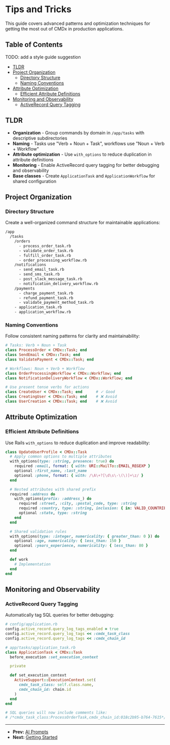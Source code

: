 # Tips and Tricks

This guide covers advanced patterns and optimization techniques for getting the most out of CMDx in production applications.

## Table of Contents

TODO: add a style guide suggestion

- [TLDR](#tldr)
- [Project Organization](#project-organization)
  - [Directory Structure](#directory-structure)
  - [Naming Conventions](#naming-conventions)
- [Attribute Optimization](#attribute-optimization)
  - [Efficient Attribute Definitions](#efficient-attribute-definitions)
- [Monitoring and Observability](#monitoring-and-observability)
  - [ActiveRecord Query Tagging](#activerecord-query-tagging)

## TLDR

- **Organization** - Group commands by domain in `/app/tasks` with descriptive subdirectories
- **Naming** - Tasks use "Verb + Noun + Task", workflows use "Noun + Verb + Workflow"
- **Attribute optimization** - Use `with_options` to reduce duplication in attribute definitions
- **Monitoring** - Enable ActiveRecord query tagging for better debugging and observability
- **Base classes** - Create `ApplicationTask` and `ApplicationWorkflow` for shared configuration

## Project Organization

### Directory Structure

Create a well-organized command structure for maintainable applications:

```txt
/app
  /tasks
    /orders
      - process_order_task.rb
      - validate_order_task.rb
      - fulfill_order_task.rb
      - order_processing_workflow.rb
    /notifications
      - send_email_task.rb
      - send_sms_task.rb
      - post_slack_message_task.rb
      - notification_delivery_workflow.rb
    /payments
      - charge_payment_task.rb
      - refund_payment_task.rb
      - validate_payment_method_task.rb
    - application_task.rb
    - application_workflow.rb
```

### Naming Conventions

Follow consistent naming patterns for clarity and maintainability:

```ruby
# Tasks: Verb + Noun + Task
class ProcessOrder < CMDx::Task; end
class SendEmail < CMDx::Task; end
class ValidatePayment < CMDx::Task; end

# Workflows: Noun + Verb + Workflow
class OrderProcessingWorkflow < CMDx::Workflow; end
class NotificationDeliveryWorkflow < CMDx::Workflow; end

# Use present tense verbs for actions
class CreateUser < CMDx::Task; end      # ✓ Good
class CreatingUser < CMDx::Task; end    # ❌ Avoid
class UserCreation < CMDx::Task; end    # ❌ Avoid
```

## Attribute Optimization

### Efficient Attribute Definitions

Use Rails `with_options` to reduce duplication and improve readability:

```ruby
class UpdateUserProfile < CMDx::Task
  # Apply common options to multiple attributes
  with_options(type: :string, presence: true) do
    required :email, format: { with: URI::MailTo::EMAIL_REGEXP }
    optional :first_name, :last_name
    optional :phone, format: { with: /\A\+?[\d\s\-\(\)]+\z/ }
  end

  # Nested attributes with shared prefix
  required :address do
    with_options(prefix: :address_) do
      required :street, :city, :postal_code, type: :string
      required :country, type: :string, inclusion: { in: VALID_COUNTRIES }
      optional :state, type: :string
    end
  end

  # Shared validation rules
  with_options(type: :integer, numericality: { greater_than: 0 }) do
    optional :age, numericality: { less_than: 150 }
    optional :years_experience, numericality: { less_than: 80 }
  end

  def work
    # Implementation
  end
end
```

## Monitoring and Observability

### ActiveRecord Query Tagging

Automatically tag SQL queries for better debugging:

```ruby
# config/application.rb
config.active_record.query_log_tags_enabled = true
config.active_record.query_log_tags << :cmdx_task_class
config.active_record.query_log_tags << :cmdx_chain_id

# app/tasks/application_task.rb
class ApplicationTask < CMDx::Task
  before_execution :set_execution_context

  private

  def set_execution_context
    ActiveSupport::ExecutionContext.set(
      cmdx_task_class: self.class.name,
      cmdx_chain_id: chain.id
    )
  end
end

# SQL queries will now include comments like:
# /*cmdx_task_class:ProcessOrderTask,cmdx_chain_id:018c2b95-b764-7615*/ SELECT * FROM orders WHERE id = 1
```

---

- **Prev:** [AI Prompts](ai_prompts.md)
- **Next:** [Getting Started](getting_started.md)
